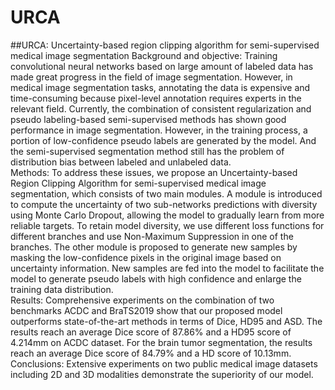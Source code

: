 # URCA
##URCA: Uncertainty-based region clipping algorithm for semi-supervised medical image segmentation
Background and objective: Training convolutional neural networks based on large amount of labeled data has made great progress in the field of image segmentation. However, in medical image segmentation tasks, annotating the data is expensive and time-consuming because pixel-level annotation requires experts in the relevant field. Currently, the combination of consistent regularization and pseudo labeling-based semi-supervised methods has shown good performance in image segmentation. However, in the training process, a portion of low-confidence pseudo labels are generated by the model. And the semi-supervised segmentation method still has the problem of distribution bias between labeled and unlabeled data. <br>
Methods: To address these issues, we propose an Uncertainty-based Region Clipping Algorithm for semi-supervised medical image segmentation, which consists of two main modules. A module is introduced to compute the uncertainty of two sub-networks predictions with diversity using Monte Carlo Dropout, allowing the model to gradually learn from more reliable targets. To retain model diversity, we use   different loss functions for different branches and use Non-Maximum Suppression in one of the branches. The other module is proposed to generate new samples by masking the low-confidence pixels in the original image based on uncertainty information. New samples are fed into the model to facilitate the model to generate pseudo labels with high confidence and enlarge the training data distribution. <br>
Results: Comprehensive experiments on the combination of two benchmarks ACDC and BraTS2019 show that our proposed model outperforms state-of-the-art methods in terms of Dice, HD95 and ASD. The results reach an average Dice score of 87.86% and a HD95 score of 4.214mm on ACDC dataset. For the brain tumor segmentation, the results reach an average Dice score of 84.79% and a HD score of 10.13mm.<br>
Conclusions: Extensive experiments on two public medical image datasets including 2D and 3D modalities demonstrate the superiority of our model. <br>

